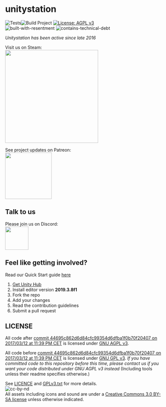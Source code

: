 # unitystation
![Tests](https://github.com/sentinelstation/sentinelstation/workflows/Tests/badge.svg)![Build Project](https://github.com/sentinelstation/sentinelstation/workflows/Build%20Project/badge.svg)
[![License: AGPL v3](https://img.shields.io/badge/License-AGPL%20v3-blue.svg)](https://www.gnu.org/licenses/agpl-3.0)
<br>
![built-with-resentment](http://forthebadge.com/images/badges/built-with-resentment.svg) ![contains-technical-debt](http://forthebadge.com/images/badges/contains-technical-debt.svg)<br />

_Unitystation has been active since late 2016_

Visit us on Steam:<br>
[<img src="https://user-images.githubusercontent.com/7613738/35184899-b6a0aa8e-fdfb-11e7-91a8-bad8f19937b4.jpg" width="300">](http://store.steampowered.com/app/801140/Unitystation/) 

See project updates on Patreon:<br>
[<img src="https://vignette.wikia.nocookie.net/everyone-else-is-a-returnee/images/6/68/Patreon.png/revision/latest?cb=20161230133220&format=original" width="150">](https://www.patreon.com/unitystation)

## Talk to us
Please join us on Discord:<br>
[<img src="https://www.seoclerk.com/pics/want57772-1PlHGI1515438378.png" width="75">](https://discord.gg/H6EunER)

## Feel like getting involved?
Read our Quick Start guide [here](https://unitystation.github.io/unitystation/contribution-guides/Starting-contribution/)
1. [Get Unity Hub](https://unity3d.com/get-unity/download)
2. Install editor version **2019.3.8f1**
3. Fork the repo
4. Add your changes
5. Read the contribution guidelines
6. Submit a pull request

## LICENSE

All code after [commit 44695c862d6d84cfc99354d6dfba1f0b70f20407 on 2017/03/12 at 11:39 PM CET](https://github.com/unitystation/unitystation/commit/44695c862d6d84cfc99354d6dfba1f0b70f20407) is licensed under [GNU AGPL v3](https://www.gnu.org/licenses/agpl-3.0.html).

All code before [commit 44695c862d6d84cfc99354d6dfba1f0b70f20407 on 2017/03/12 at 11:39 PM CET](https://github.com/unitystation/unitystation/commit/44695c862d6d84cfc99354d6dfba1f0b70f20407) is licensed under [GNU GPL v3](https://www.gnu.org/licenses/gpl-3.0.html).
_If you have committed code to this repository before this time, please contact us if you want your code distributed under GNU AGPL v3 instead_
(Including tools unless their readme specifies otherwise.)

See [LICENCE](https://github.com/unitystation/unitystation/blob/develop/LICENSE) and [GPLv3.txt](https://github.com/unitystation/unitystation/blob/develop/docs/GPLv3.txt) for more details.
<br>
![cc-by-nd](http://forthebadge.com/images/badges/cc-by-nd.svg) <br>
All assets including icons and sound are under a [Creative Commons 3.0 BY-SA license](https://creativecommons.org/licenses/by-sa/3.0/) unless otherwise indicated.

